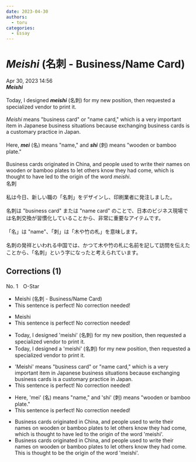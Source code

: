 ```yaml
---
date: 2023-04-30
authors:
  - toru
categories:
  - Essay
---
```


<h1 id="subject_show"><strong><em>Meishi</strong></em> (名刺 - Business/Name Card)</h1>
<div class="date">Apr 30, 2023 14:56</div>
<div id="post"><div id="body_show_ori">
<strong><em>Meishi</strong></em><br/><br/>Today, I designed <strong><em>meishi</em></strong> (名刺) for my new position, then requested a specialized vendor to print it.<br/><br/><em>Meishi</em> means "business card" or "name card," which is a very important item in Japanese business situations because exchanging business cards is a customary practice in Japan.<br/><br/>Here, <strong><em>mei</em></strong> (名) means "name," and <strong><em>shi</em></strong> (刺) means "wooden or bamboo plate."<br/><br/>Business cards originated in China, and people used to write their names on wooden or bamboo plates to let others know they had come, which is thought to have led to the origin of the word <em>meishi</em>.
</div></div>

<!-- more -->

<div id="post_ja"><div id="body_show_mo">
名刺<br/><br/>私は今日、新しい職の「名刺」をデザインし、印刷業者に発注しました。<br/><br/>名刺は "business card" または "name card" のことで、日本のビジネス現場では名刺交換が習慣化していることから、非常に重要なアイテムです。<br/><br/>「名」は "name"、「刺」は「木や竹の札」を意味します。<br/><br/>名刺の発祥といわれる中国では、かつて木や竹の札に名前を記して訪問を伝えたことから、「名刺」という字になったと考えられています。
</div></div>

## Corrections (1)
<div id="block"><div class="first_name"> No. 1　<span class="just_name">O-Star</span></div><div id="block2">
<ul class="correction_field">
<li class="incorrect">Meishi (名刺 - Business/Name Card)</li>
<li class="corrected perfect">This sentence is perfect! No correction needed!</li>
</ul>
<ul class="correction_field">
<li class="incorrect">Meishi</li>
<li class="corrected perfect">This sentence is perfect! No correction needed!</li>
</ul>
<ul class="correction_field">
<li class="incorrect">Today, I designed 'meishi' (名刺) for my new position, then requested a specialized vendor to print it.</li>
<li class="corrected correct">
Today, I designed <span class="f_bold">a</span> 'meishi' (名刺) for my new position, then requested a specialized vendor to print it.
</li>
</ul>
<ul class="correction_field">
<li class="incorrect">'Meishi' means "business card" or "name card," which is a very important item in Japanese business situations because exchanging business cards is a customary practice in Japan.</li>
<li class="corrected perfect">This sentence is perfect! No correction needed!</li>
</ul>
<ul class="correction_field">
<li class="incorrect">Here, 'mei' (名) means "name," and 'shi' (刺) means "wooden or bamboo plate."</li>
<li class="corrected perfect">This sentence is perfect! No correction needed!</li>
</ul>
<ul class="correction_field">
<li class="incorrect">Business cards originated in China, and people used to write their names on wooden or bamboo plates to let others know they had come, which is thought to have led to the origin of the word 'meishi'.</li>
<li class="corrected correct">
Business cards originated in China, and people used to write their names on wooden or bamboo plates to let others know they had come. <span class="f_bold">This is</span> thought <span class="f_bold">to be the origin of </span>the word 'meishi'.
</li>
</ul>
</div></div>

